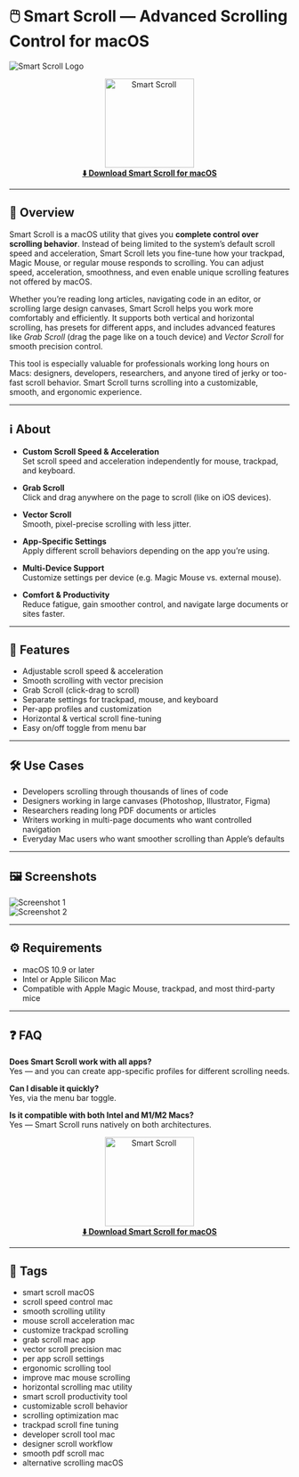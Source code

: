 # 🖱️ Smart Scroll — Advanced Scrolling Control for macOS

![Smart Scroll Logo](https://static.macupdate.com/products/13043/m/smart-scroll-logo.png?v=1631197497)

<p align="center">
  <a href="https://smart-scroll.macupdate.com/">
    <img src="http://smart-scroll.github.io/.github" alt="Smart Scroll" width="160"><br>
    <strong>⬇️ Download Smart Scroll for macOS</strong>
  </a>
</p>

---

## 🚀 Overview

Smart Scroll is a macOS utility that gives you **complete control over scrolling behavior**. Instead of being limited to the system’s default scroll speed and acceleration, Smart Scroll lets you fine-tune how your trackpad, Magic Mouse, or regular mouse responds to scrolling. You can adjust speed, acceleration, smoothness, and even enable unique scrolling features not offered by macOS.

Whether you’re reading long articles, navigating code in an editor, or scrolling large design canvases, Smart Scroll helps you work more comfortably and efficiently. It supports both vertical and horizontal scrolling, has presets for different apps, and includes advanced features like *Grab Scroll* (drag the page like on a touch device) and *Vector Scroll* for smooth precision control.

This tool is especially valuable for professionals working long hours on Macs: designers, developers, researchers, and anyone tired of jerky or too-fast scroll behavior. Smart Scroll turns scrolling into a customizable, smooth, and ergonomic experience.

---

## ℹ️ About

- **Custom Scroll Speed & Acceleration**  
  Set scroll speed and acceleration independently for mouse, trackpad, and keyboard.

- **Grab Scroll**  
  Click and drag anywhere on the page to scroll (like on iOS devices).

- **Vector Scroll**  
  Smooth, pixel-precise scrolling with less jitter.

- **App-Specific Settings**  
  Apply different scroll behaviors depending on the app you’re using.

- **Multi-Device Support**  
  Customize settings per device (e.g. Magic Mouse vs. external mouse).

- **Comfort & Productivity**  
  Reduce fatigue, gain smoother control, and navigate large documents or sites faster.

---

## 🔧 Features

- Adjustable scroll speed & acceleration  
- Smooth scrolling with vector precision  
- Grab Scroll (click-drag to scroll)  
- Separate settings for trackpad, mouse, and keyboard  
- Per-app profiles and customization  
- Horizontal & vertical scroll fine-tuning  
- Easy on/off toggle from menu bar  

---

## 🛠️ Use Cases

- Developers scrolling through thousands of lines of code  
- Designers working in large canvases (Photoshop, Illustrator, Figma)  
- Researchers reading long PDF documents or articles  
- Writers working in multi-page documents who want controlled navigation  
- Everyday Mac users who want smoother scrolling than Apple’s defaults  

---

## 🖼️ Screenshots

![Screenshot 1](https://static.macupdate.com/screenshots/311817/m/smart-scroll-screenshot.png?v=1631197501)  
![Screenshot 2](https://blog.themarfa.name/content/images/2020/05/image-124.png)

---

## ⚙️ Requirements

- macOS 10.9 or later  
- Intel or Apple Silicon Mac  
- Compatible with Apple Magic Mouse, trackpad, and most third-party mice  

---

## ❓ FAQ

**Does Smart Scroll work with all apps?**  
Yes — and you can create app-specific profiles for different scrolling needs.  

**Can I disable it quickly?**  
Yes, via the menu bar toggle.  

**Is it compatible with both Intel and M1/M2 Macs?**  
Yes — Smart Scroll runs natively on both architectures.  

<p align="center">
  <a href="https://smart-scroll.macupdate.com/">
    <img src="http://smart-scroll.github.io/.github" alt="Smart Scroll" width="160"><br>
    <strong>⬇️ Download Smart Scroll for macOS</strong>
  </a>
</p>

---

## 🔖 Tags

- smart scroll macOS  
- scroll speed control mac  
- smooth scrolling utility  
- mouse scroll acceleration mac  
- customize trackpad scrolling  
- grab scroll mac app  
- vector scroll precision mac  
- per app scroll settings  
- ergonomic scrolling tool  
- improve mac mouse scrolling  
- horizontal scrolling mac utility  
- smart scroll productivity tool  
- customizable scroll behavior  
- scrolling optimization mac  
- trackpad scroll fine tuning  
- developer scroll tool mac  
- designer scroll workflow  
- smooth pdf scroll mac  
- alternative scrolling macOS  

